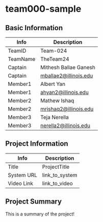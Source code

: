 # team000-sample

## Basic Information

|   Info      |        Description     |
| ----------- | ---------------------- |
| TeamID      |        Team-024        |
| TeamName    |        TheTeam24       |
| Captain     |             Mithesh Ballae Ganesh           |
| Captain     |             mballae2@illinois.edu           |
| Member1     |             Albert Yan           |
| Member1     |             ahyan2@illinois.edu           |
| Member2     |             Mathew Ishaq           |
| Member2     |             mrishaq2@illinois.edu           |
| Member3     |             Teja Nerella           |
| Member3     |             nerella2@illinois.edu           |

## Project Information

|   Info      |        Description     |
| ----------- | ---------------------- |
|  Title      |       ProjectTitle     |
| System URL  |      link_to_system    |
| Video Link  |      link_to_video     |

## Project Summary

This is a summary of the project!
